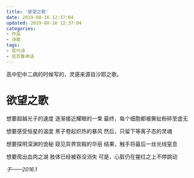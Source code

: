 ```yaml
---
title: '欲望之歌'
date: 2019-08-16 12:37:04
updated: 2019-08-16 12:37:04
categories:
- 作品
- 诗歌
tags:
- 现代诗
- 克苏鲁神话
---
```


高中犯中二病的时候写的，灵感来源自沙耶之歌。

# 欲望之歌

想要超越光子的速度
逐渐接近耀眼的一束
最终，每个细胞都被撕扯粉碎至虚无

想要感受恒星的温度
黑子卷起炽热的暴风
然后，只留下等离子态的灵魂

想要探明深渊的诡秘
窥见异界宫殿的华丽
结果，触手将最后一丝光线窒息

想要爬出血肉之湖
肢体已经被吞没消失
可是，心脏仍在猩红之上不停跳动

*于——2016.1*


